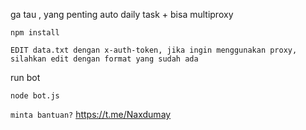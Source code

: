 ga tau , yang penting auto daily task + bisa multiproxy
```
npm install
```
``
EDIT data.txt dengan x-auth-token, jika ingin menggunakan proxy, silahkan edit dengan format yang sudah ada
``

run bot
```
node bot.js
```

``
minta bantuan?
``
https://t.me/Naxdumay
